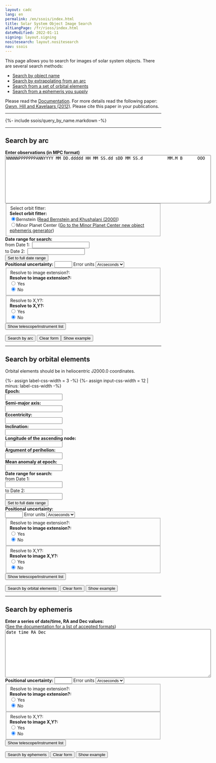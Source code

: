 ```yaml
---
layout: cadc
lang: en
permalink: /en/ssois/index.html
title: Solar System Object Image Search
altLangPage: /fr/rioss/index.html
dateModified: 2022-01-11
signing: layout.signing
nositesearch: layout.nositesearch
nav: ssois
---
```


<p>
This page allows you to search for images of
solar system objects. There are several search methods:
</p>
<ul>
	<li><a href="#name">Search by object name</a></li>
	<li><a href="#arc">Search by extrapolating from an arc</a></li>
	<li><a href="#oe">Search from a set of orbital elements</a></li>
	<li><a href="#ephem">Search from a ephemeris you supply</a></li>
</ul>
<p>
Please read the <a href="/en/ssois/documentation.html">Documentation</a>. 
For more details read the following paper: <a rel="external" href="https://adsabs.harvard.edu/abs/2012PASP..124..579G">Gwyn, Hill and Kavelaars (2012)</a>.
Please cite this paper in your publications.
</p>
<hr/>
{%- include ssois/query_by_name.markdown -%}
<hr/>
<h2 id="arc">Search by arc</h2>
<form name="arcform" action="/cadcbin/ssos/ssosclf.pl" method="get" id="arcform">
	<input type="hidden" name="lang" value="en"/>
	<div class="form-group">
  		<label class="control-label" for="arcobs"><strong>Enter observations (in MPC format)</strong></label>
    	<textarea class="form-control" id="arcobs" name="obs" cols="80" rows="10" style="font-family: monospace">NNNNNPPPPPPPANNYYYY MM DD.ddddd HH MM SS.dd sDD MM SS.d          MM.M B      OOO</textarea>
	</div>
    <fieldset class="mrgn-bttm-md">
		<div class="form-group">
			<legend class="hidden">Select orbit fitter:</legend>
			<strong>Select orbit fitter:</strong>
			<div class="radio">
				<label class="control-label" for="arcbern">
					<input class="form-control" id="arcbern" type="radio" name="search" value="bern" checked="checked" onclick="errorlogic('bern')" />Bernstein (<a rel="external" href="http://www.iop.org/EJ/article/1538-3881/120/6/3323/200298.text.html">Read Bernstein and Khushalani (2000)</a>)</label>
			</div>
			<div class="radio">
				<label class="control-label" for="arcmpc">
					<input class="form-control" id="arcmpc" type="radio" name="search" value="mpc" onclick="errorlogic('mpc')" />Minor Planet Center (<a rel="external" href="https://minorplanetcenter.net/iau/MPEph/NewObjEphems.html">Go to the Minor Planet Center new object ephemeris generator</a>)</label>
			</div>
		</div>
    </fieldset>
	<strong>Date range for search:</strong>
	<div class="form-group">
		<div class="form-inline mrgn-bttm-sm">
			<label class="control-label" for="arcepoch1">from Date 1:&nbsp;</label>
			<input type="text" class="form-control" id="arcepoch1" name="epoch1" value=""/>
		</div>
		<div class="form-inline mrgn-bttm-sm">
			<label class="control-label" for="arcepoch2">to Date 2:&nbsp;</label>
			<input type="text" class="form-control" id="arcepoch2" name="epoch2" value=""/>
		</div>
		<input type="button" class="btn btn-default" value="Set to full date range" onclick="nameform.epoch1.value='1990 01 01';  nameform.epoch2.value=today"/>
	</div>
	<div class="form-group form-inline">
    	<label class="control-label" for="arceellipse">
			<strong>Positional uncertainty:</strong>
		</label>
    	<input type="text" class="form-control" id="arceellipse" name="eellipse" value="" size="4" />
    	<label class="control-label" for="arceunits" class="hidden">Error units</label>
		<select id="arceunits" name="eunits" class="form-control">
			<option value="arcseconds">Arcseconds</option>
			<option value="arcminutes">Arcminutes</option>
		</select>
	</div>
    <fieldset>
		<div class="form-group form-inline">
      		<legend class="hidden">Resolve to image extension?:</legend>
      		<strong>Resolve to image extension?:</strong>
			<div class="radio-inline">
      			<input type="radio" class="form-control" id="arcextresyes" name="extres" value="yes"/>
      			<label class="control-label" for="arcextresyes">Yes</label>
			</div>
			<div class="radio-inline">
      			<input type="radio" class="form-control"  id="arcextresno" name="extres" value="no" checked="checked" onclick="arcform.xyres[1].checked=true" />
      			<label class="control-label" for="arcextresno">No</label>
			</div>
		</div>
    </fieldset>
    <fieldset>
		<div class="form-group form-inline">
			<legend class="hidden">Resolve to X,Y?:</legend>
      		<strong>Resolve to X,Y?:</strong>
			<div class="radio-inline">
				<input type="radio" class="form-control" id="arcxyresyes" name="xyres" value="yes" onclick="arcform.extres[0].checked=true" />
				<label class="control-label" for="arcxyresyes">Yes</label>
			</div>
			<div class="radio-inline">
				<input type="radio" class="form-control"  id="arcxyresno" name="xyres" value="no" checked="checked" />
				<label class="control-label" for="arcxyresno">No</label>
			</div>
		</div>
    </fieldset>
    <input type="button" 
	     id="arctelinstsel:show" 
	     name="showhide"
	     value="Show telescope/instrument list" 
		 class="btn btn-default mrgn-bttm-sm"
	     onclick="togglehide(arcform)" 
	     />  
    <div id="telinst_arcform" class="hidden"></div>
    <br/>
	<input type="submit" class="btn btn-danger" value="Search by arc"/>
	<input type="button" class="btn btn-default" value="Clear form"
	onclick="
	arcform.obs.value='';
	arcform.epoch1.value='';
	arcform.epoch2.value='';
	arcform.eellipse.value='';
	arcform.search[0].checked=true;
	arcform.extres[1].checked=true;
	arcform.xyres[1].checked=true;
	"/><input type="button" class="btn btn-default" value="Show example"
	onclick="
	arcform.obs.value='NNNNNPPPPPPPANNYYYY MM DD.ddddd HH MM SS.dd sDD MM SS.d          MM.M B      OOO\n     C000010  C2007 10 09.55962 04 55 18.95 +03 28 13.4          21.6 r      568\n     C000010  C2007 10 09.56087 04 55 18.96 +03 28 12.9          21.4 r      568\n     C000010  C2007 10 09.56214 04 55 18.95 +03 28 12.5          21.5 r      568\n     C000010  C2007 10 09.56340 04 55 18.95 +03 28 11.9          21.5 r      568\n     C000010  C2007 10 09.56465 04 55 18.95 +03 28 11.5          21.6 r      568\n     C000010  C2007 10 09.56590 04 55 18.95 +03 28 11.0          21.6 r      568\n     C000010  C2007 10 09.56716 04 55 18.95 +03 28 10.5          21.6 r      568\n     C000010  C2007 10 09.56844 04 55 18.95 +03 28 09.8          21.6 r      568\n     C000010  C2007 10 09.56970 04 55 18.95 +03 28 09.6          23.3 r      568\n     C000010  C2007 10 09.57095 04 55 18.95 +03 28 08.9          21.5 r      568\n     C000010  C2007 10 09.57220 04 55 18.95 +03 28 08.4          21.5 r      568\n     C000010  C2007 10 09.57349 04 55 18.95 +03 28 08.0          21.6 r      568\n     C000010  C2007 10 09.57474 04 55 18.95 +03 28 07.5          21.6 r      568\n     C000010  C2007 10 09.57600 04 55 18.95 +03 28 07.0          21.6 r      568\n     C000010  C2007 10 09.57725 04 55 18.95 +03 28 06.4          21.5 r      568\n     C000010  C2007 10 09.57850 04 55 18.95 +03 28 05.9          21.6 r      568\n     C000010  C2007 10 09.57975 04 55 18.95 +03 28 05.4          21.7 r      568\n     C000010  C2007 10 09.58101 04 55 18.95 +03 28 05.0          21.7 r      568\n     C000010  C2007 10 09.58227 04 55 18.95 +03 28 04.4          21.5 r      568\n     C000010  C2007 10 09.58352 04 55 18.95 +03 28 03.9          21.4 r      568\n     C000010  C2007 10 10.59292 04 55 19.42 +03 21 22.6          20.6 r      568\n     C000010  C2007 10 10.59417 04 55 19.41 +03 21 22.1          20.8 r      568\n     C000010  C2007 10 10.59542 04 55 19.41 +03 21 21.6          21.1 r      568\n     C000010  C2007 10 10.59667 04 55 19.41 +03 21 21.2          21.2 r      568\n     C000010  C2007 10 10.59793 04 55 19.40 +03 21 20.7          21.5 r      568\n     C000010  C2007 10 10.59918 04 55 19.40 +03 21 20.1          21.5 r      568\n     C000010  C2007 10 10.60043 04 55 19.41 +03 21 19.6          21.5 r      568\n     C000010  C2007 10 10.60169 04 55 19.40 +03 21 19.2          21.6 r      568\n     C000010  C2007 10 10.60297 04 55 19.40 +03 21 18.5          21.7 r      568\n     C000010  C2007 10 10.60422 04 55 19.40 +03 21 18.1          21.7 r      568\n     C000010  C2007 10 11.63344 04 55 18.45 +03 14 27.3          21.9 g      568\n     C000010  C2007 10 11.63470 04 55 18.44 +03 14 26.8          21.9 g      568\n     C000010  C2007 10 11.63597 04 55 18.43 +03 14 26.2          22.1 g      568\n     C000010  C2007 10 11.63722 04 55 18.43 +03 14 25.6          22.2 g      568\n     C000010  C2007 10 11.63848 04 55 18.42 +03 14 25.2          22.1 g      568\n     C000010  C2007 10 11.63973 04 55 18.42 +03 14 24.7          22.1 g      568\n     C000010  C2007 10 12.62684 04 55 16.24 +03 07 49.5          22.0 g      568\n     C000010  C2007 10 12.62810 04 55 16.23 +03 07 49.0          22.0 g      568\n     C000010  C2007 10 12.62935 04 55 16.23 +03 07 48.5          22.0 g      568\n     C000010  C2007 10 12.63060 04 55 16.22 +03 07 48.0          22.1 g      568\n     C000010  C2007 10 12.63185 04 55 16.22 +03 07 47.5          22.1 g      568\n     C000010  C2007 10 12.63311 04 55 16.21 +03 07 47.0          21.9 g      568\n     C000010  C2007 10 12.63437 04 55 16.21 +03 07 46.4          22.1 g      568\n     C000010  C2007 10 12.63562 04 55 16.20 +03 07 46.0          21.9 g      568\n     C000010  C2007 10 12.63687 04 55 16.20 +03 07 45.5          22.0 g      568\n     C000010  C2007 10 12.63813 04 55 16.19 +03 07 45.0          21.9 g      568\n     C000010  C2007 10 14.54423 04 55 08.38 +02 54 58.7          22.2 g      568\n     C000010  C2007 10 14.54548 04 55 08.37 +02 54 58.4          22.0 g      568\n     C000010  C2007 10 14.54674 04 55 08.36 +02 54 57.7          22.1 g      568\n     C000010  C2007 10 14.54799 04 55 08.36 +02 54 57.2          22.1 g      568\n     C000010  C2007 10 14.54925 04 55 08.35 +02 54 56.6          22.1 g      568\n     C000010  C2007 10 14.55061 04 55 08.34 +02 54 56.3          22.0 g      568\n     C000010  C2007 10 14.55186 04 55 08.33 +02 54 55.7          22.0 g      568\n     C000010  C2007 10 14.55311 04 55 08.32 +02 54 55.2          22.0 g      568\n     C000010  C2007 10 14.55436 04 55 08.31 +02 54 54.7          22.0 g      568\n     C000010  C2007 10 14.55562 04 55 08.30 +02 54 54.2          22.1 g      568\n     C000010  C2007 10 14.55687 04 55 08.29 +02 54 53.7          22.1 g      568\n     C000010  C2007 10 14.55812 04 55 08.28 +02 54 53.2          22.1 g      568\n     C000010  C2007 10 14.55937 04 55 08.27 +02 54 52.7          22.0 g      568\n     C000010  C2007 10 14.56062 04 55 08.28 +02 54 52.1          22.0 g      568\n     C000010  C2007 10 14.56187 04 55 08.26 +02 54 51.7          21.9 g      568\n     C000010  C2007 10 14.58888 04 55 08.08 +02 54 40.8          21.5 r      568\n     C000010  C2007 10 14.59013 04 55 08.07 +02 54 40.4          21.4 r      568\n     C000010  C2007 10 14.59138 04 55 08.06 +02 54 39.8          21.4 r      568\n     C000010  C2007 10 14.59263 04 55 08.05 +02 54 39.3          21.5 r      568\n     C000010  C2007 10 14.59388 04 55 08.04 +02 54 38.8          21.4 r      568\n     C000010  C2007 10 14.59515 04 55 08.03 +02 54 38.1          21.4 r      568\n     C000010  C2007 10 14.60571 04 55 07.96 +02 54 34.0          21.4 r      568\n     C000010  C2007 10 14.60704 04 55 07.95 +02 54 33.4          21.6 r      568\n     C000010  C2007 10 14.60830 04 55 07.94 +02 54 33.0          21.3 r      568\n     C000010  C2007 10 14.60955 04 55 07.93 +02 54 32.6          21.5 r      568\n     C000010  C2007 10 14.61080 04 55 07.92 +02 54 31.9          21.3 r      568\n     C000010  C2007 10 14.61205 04 55 07.91 +02 54 31.4          21.5 r      568\n     C000010  C2007 10 14.61330 04 55 07.91 +02 54 31.0          21.5 r      568\n     C000010  C2007 10 14.61455 04 55 07.89 +02 54 30.5          21.3 r      568\n     C000010  C2007 10 14.61581 04 55 07.89 +02 54 30.0          21.5 r      568\n     C000010  C2007 10 14.61706 04 55 07.88 +02 54 29.4          21.5 r      568\n     C000010  C2007 10 14.61833 04 55 07.88 +02 54 29.0          21.4 r      568\n     C000010  C2007 10 14.61958 04 55 07.86 +02 54 28.3          21.4 r      568\n     C000010  C2007 10 14.62083 04 55 07.85 +02 54 27.9          21.4 r      568\n     C000010  C2007 10 14.62208 04 55 07.84 +02 54 27.4          21.4 r      568\n';
	arcform.epoch1.value='2007 10 01';
	arcform.epoch2.value='2007 10 30';
	arcform.eellipse.value='';
	arcform.search[0].checked=true;
	arcform.extres[1].checked=true;
	arcform.xyres[1].checked=true;
	"/>
</form>
<hr/>
<h2 id="oe">Search by orbital elements</h2>
<p>
  Orbital elements should be in heliocentric J2000.0 coordinates.
</p>
{%- assign label-css-width = 3 -%}
{%- assign input-css-width = 12 | minus: label-css-width -%}
<form name="oeform" action="/cadcbin/ssos/ssosclf.pl" method="get" id="oeform">
	<input type="hidden" name="lang" value="en"/>
	<input type="hidden" name="search" value="orbel"/>
	<div class="form-horizontal">
		<div class="form-group">
			<label class="control-label col-sm-{{ label-css-width }}" for="oeepoch"><strong>Epoch:</strong></label>
			<div class="col-sm-{{ input-css-width }}">
				<input id="oeepoch" class="form-control" type="text" name="epoch" value=""/>
			</div>
		</div>
		<div class="form-group">
			<label class="control-label col-sm-{{ label-css-width }}" for="oea"><strong>Semi-major axis:</strong></label>
			<div class="col-sm-{{ input-css-width }}">
				<input id="oea" class="form-control" type="text" name="a" value=""/>
			</div>
		</div>
		<div class="form-group">
			<label class="control-label col-sm-{{ label-css-width }}" for="oee"><strong>Eccentricity:</strong></label>
			<div class="col-sm-{{ input-css-width }}">
				<input id="oee" class="form-control col-sm-9" type="text" name="e" value=""/>
			</div>
		</div>
		<div class="form-group">
			<label class="control-label col-sm-{{ label-css-width }}" for="oei"><strong>Inclination:</strong></label>
			<div class="col-sm-{{ input-css-width }}">
				<input id="oei" class="form-control col-sm-9" type="text" name="i" value=""/>
			</div>
		</div>
		<div class="form-group">
			<label class="control-label col-sm-{{ label-css-width }}" for="oelongi"><strong>Longitude of the ascending node:</strong></label>
			<div class="col-sm-{{ input-css-width }}">
				<input id="oelongi" class="form-control" type="text" name="longi" value=""/> <br/>
			</div>
		</div>
		<div class="form-group">
			<label class="control-label col-sm-{{ label-css-width }}" for="oeperi"><strong>Argument of perihelion:</strong></label>
			<div class="col-sm-{{ input-css-width }}">
				<input id="oeperi" class="form-control" type="text" name="peri" value=""/> <br/>
			</div>
		</div>
		<div class="form-group">		
			<label class="control-label col-sm-{{ label-css-width }}" for="oeanom"><strong>Mean anomaly at epoch:</strong></label>
			<div class="col-sm-{{ input-css-width }}">
				<input id="oeanom" class="form-control" type="text" name="anom" value=""/> <br/>
			</div>
		</div>
		<strong>Date range for search:</strong>
		<div class="form-group">
			<label class="control-label col-sm-{{ label-css-width }}" for="oeepoch1">from Date 1: </label>
			<div class="col-sm-{{ input-css-width }}">
				<input type="text" class="form-control" id="oeepoch1" name="epoch1" value=""/><br/>
			</div>
			<label class="control-label col-sm-{{ label-css-width }}" for="oeepoch2">to Date 2: </label>
			<div class="col-sm-{{ input-css-width }}">
				<input type="text" class="form-control" id="oeepoch2" name="epoch2" value=""/><br/>
			</div>
			<input type="button" class="btn btn-default" value="Set to full date range" onclick="oeform.epoch1.value='1990 01 01';  oeform.epoch2.value=today"/><br/>
		</div>
		<div class="form-group form-inline">
			<label class="control-label col-sm-{{ label-css-width }}" for="oeeellipse"><strong>Positional uncertainty:</strong></label>
			<div class="col-sm-{{ input-css-width }}">
				<input type="text" class="form-control" id="oeeellipse" name="eellipse" value="" size="4" />
				<label class="control-label" for="oeeunits" class="hidden">Error units</label>
				<select id="oeeunits" name="eunits" class="form-control">
					<option value="arcseconds">Arcseconds</option>
					<option value="arcminutes">Arcminutes</option>
				</select>
			</div>
		</div>
	</div>
    <fieldset>
		<div class="form-group form-inline">
			<legend class="hidden">Resolve to image extension?:</legend>
			<strong>Resolve to image extension?:</strong>
			<div class="radio-inline">
				<input type="radio" class="form-control" id="oeextresyes" name="extres" value="yes"/>
				<label class="control-label" for="oeextresyes">Yes</label>
			</div>
			<div class="radio-inline">
				<input type="radio" class="form-control" id="oeextresno" name="extres" value="no" checked="checked" onclick="oeform.xyres[1].checked=true" />
				<label class="control-label" for="oeextresno">No</label>
			</div>
		</div>
    </fieldset>
    <fieldset>
		<div class="form-group form-inline">
			<legend class="hidden">Resolve to X,Y?:</legend>
			<strong>Resolve to image X,Y?:</strong>
			<div class="radio-inline">
				<input type="radio" class="form-control" id="oexyresyes" name="xyres" value="yes" onclick="oeform.extres[0].checked=true" />
				<label class="control-label" for="oexyresyes">Yes</label>
			</div>
			<div class="radio-inline">	
				<input type="radio" class="form-control" id="oexyresno" name="xyres" value="no" checked="checked" />
				<label class="control-label" for="oexyresno">No</label>
			</div>
		</div>
    </fieldset>
    <input type="button"
	     id="oetelinstsel:show"
	     name="showhide"
		 class="btn btn-default mrgn-bttm-sm"
	     value="Show telescope/instrument list"
	     onclick="togglehide(oeform)"
	     />
    <div id="telinst_oeform" class="hidden"></div>
    <br/>
    <input type="submit" value="Search by orbital elements" class="btn btn-danger"/>
    <input type="button" value="Clear form" class="btn btn-default"
	   		onclick="
		    oeform.longi.value='';
		    oeform.epoch.value='';
		    oeform.a.value='';
		    oeform.e.value='';
		    oeform.i.value='';
		    oeform.peri.value='';
		    oeform.anom.value='';
		    oeform.epoch1.value='';
		    oeform.epoch2.value='';
		    oeform.eellipse.value='';
		    oeform.extres[1].checked=true;
		    oeform.xyres[1].checked=true;
		    "/>
    <input type="button" value="Show example" class="btn btn-default"
	   		onclick="
		    oeform.longi.value='43.05408';
		    oeform.epoch.value='2010-01-04';
		    oeform.a.value='2.7413806';
		    oeform.e.value='0.0855139';
		    oeform.i.value='6.98707';
		    oeform.peri.value='120.67443';
		    oeform.anom.value='206.88213';
		    oeform.epoch1.value='2003 01 01';
		    oeform.epoch2.value='2004 01 30';
		    oeform.eellipse.value='';
		    oeform.extres[1].checked=true;
		    oeform.xyres[1].checked=true;
		    "/>
  </form>
<hr/>
<h2 id="ephem">Search by ephemeris</h2>
  <form name="ephemform" action="/cadcbin/ssos/ssosclf.pl" method="post" id="ephemform">
	<input type="hidden" name="lang" value="en"/>
    <input type="hidden" name="search" value="userephem"/>
	<div class="form-group form-inline">
    	<label class="control-label" for="ephemtext"><strong>Enter a series of date/time, RA and Dec values:</strong></label> 
    	<br/>
    	(<a href="/en/ssois/documentation.html#ephem">See the documentation for a list of accepted formats</a>)
    	<br/>
    	<textarea class="form-control" id="ephemtext" name="ephem" cols="80" rows="10" style="font-family: monospace">date time RA Dec</textarea>
		<br />
    	<label class="control-label" for="ephemeellipse"><strong>Positional uncertainty:</strong></label>
    	<input type="text" class="form-control" id="ephemeellipse" name="eellipse" value="" size="4" />
		<label class="control-label" for="ephemeunits" class="hidden">Error units</label>
		<select id="ephemeunits" name="eunits" class="form-control">
			<option value="arcseconds">Arcseconds</option>
			<option value="arcminutes">Arcminutes</option>
		</select>		
	</div>
    <fieldset>
		<div class="form-group form-inline">
      		<legend class="hidden">Resolve to image extension?:</legend>
      		<strong>Resolve to image extension?:</strong>
			<div class="radio-inline">
      			<input type="radio" class="form-control" id="ephemextresyes" name="extres" value="yes"/>
      			<label class="control-label" for="ephemextresyes">Yes</label>
			</div>
			<div class="radio-inline">
      			<input type="radio" class="form-control"  id="ephemextresno" name="extres" value="no" checked="checked" onclick="ephemform.xyres[1].checked=true" />
      			<label class="control-label" for="ephemextresno">No</label>
			</div>
		</div>
    </fieldset>
    <fieldset class="mrgn-bttm-sm">
		<div class="form-group form-inline">
      		<legend class="hidden">Resolve to X,Y?:</legend>
      		<strong>Resolve to image X,Y?:</strong>
			<div class="radio-inline">
				<input type="radio" class="form-control" id="ephemxyresyes" name="xyres" value="yes" onclick="ephemform.extres[0].checked=true" />
				<label class="control-label" for="ephemxyresyes">Yes</label>
			</div>
			<div class="radio-inline">
				<input type="radio" class="form-control"  id="ephemxyresno" name="xyres" value="no" checked="checked" />
				<label class="control-label" for="ephemxyresno">No</label>
			</div>
		</div>
    </fieldset>
    <input type="button" 
	     id="ephemtelinstsel:show" 
	     name="showhide"
	     value="Show telescope/instrument list"
		 class="btn btn-default mrgn-bttm-sm"
	     onclick="togglehide(ephemform)" 
	     />  
    <div id="telinst_ephemform" class="hidden"></div>
    <br/>
      <input type="submit" value="Search by ephemeris" class="btn btn-danger" />      
      <input type="button" value="Clear form" class="btn btn-default"
	     	  onclick="
		      ephemform.ephem.value='';
		      ephemform.eellipse.value='';
		      ephemform.extres[1].checked=true;
		      ephemform.xyres[1].checked=true;
		      "/>
      <input type="button" value="Show example" class="btn btn-default"
	     onclick="ephemform.ephem.value='2003-06-01  00:00:00  22:06:59.7  -17:46:23\n2003-06-02  00:00:00  22:07:38.0  -17:45:29\n2003-06-03  00:00:00  22:08:15.2  -17:44:43\n2003-06-04  00:00:00  22:08:51.1  -17:44:03\n2003-06-05  00:00:00  22:09:25.8  -17:43:32\n2003-06-06  00:00:00  22:09:59.2  -17:43:07\n2003-06-07  00:00:00  22:10:31.4  -17:42:50\n2003-06-08  00:00:00  22:11:02.2  -17:42:41\n2003-06-09  00:00:00  22:11:31.8  -17:42:39\n2003-06-10  00:00:00  22:12:00.1  -17:42:45\n2003-06-11  00:00:00  22:12:27.1  -17:42:58\n2003-06-12  00:00:00  22:12:52.7  -17:43:20\n2003-06-13  00:00:00  22:13:17.0  -17:43:49\n2003-06-14  00:00:00  22:13:39.9  -17:44:26\n2003-06-15  00:00:00  22:14:01.5  -17:45:11\n2003-06-16  00:00:00  22:14:21.6  -17:46:05\n2003-06-17  00:00:00  22:14:40.4  -17:47:06\n2003-06-18  00:00:00  22:14:57.7  -17:48:16\n2003-06-19  00:00:00  22:15:13.5  -17:49:33\n2003-06-20  00:00:00  22:15:27.9  -17:51:00\n2003-06-21  00:00:00  22:15:40.9  -17:52:34\n2003-06-22  00:00:00  22:15:52.3  -17:54:17\n2003-06-23  00:00:00  22:16:02.2  -17:56:08\n2003-06-24  00:00:00  22:16:10.6  -17:58:07\n2003-06-25  00:00:00  22:16:17.5  -18:00:15\n2003-06-26  00:00:00  22:16:22.8  -18:02:32\n2003-06-27  00:00:00  22:16:26.6  -18:04:56\n2003-06-28  00:00:00  22:16:28.7  -18:07:29\n2003-06-29  00:00:00  22:16:29.3  -18:10:10\n2003-06-30  00:00:00  22:16:28.3  -18:13:00\n2003-07-01  00:00:00  22:16:25.8  -18:15:57\n2003-07-02  00:00:00  22:16:21.6  -18:19:03\n2003-07-03  00:00:00  22:16:15.8  -18:22:16\n2003-07-04  00:00:00  22:16:08.4  -18:25:38\n2003-07-05  00:00:00  22:15:59.4  -18:29:07\n2003-07-06  00:00:00  22:15:48.7  -18:32:44\n2003-07-07  00:00:00  22:15:36.5  -18:36:28\n2003-07-08  00:00:00  22:15:22.6  -18:40:20\n2003-07-09  00:00:00  22:15:07.2  -18:44:19\n2003-07-10  00:00:00  22:14:50.1  -18:48:24\n2003-07-11  00:00:00  22:14:31.5  -18:52:37\n2003-07-12  00:00:00  22:14:11.2  -18:56:56\n2003-07-13  00:00:00  22:13:49.4  -19:01:21\n2003-07-14  00:00:00  22:13:26.0  -19:05:53\n2003-07-15  00:00:00  22:13:01.0  -19:10:31\n2003-07-16  00:00:00  22:12:34.5  -19:15:14\n2003-07-17  00:00:00  22:12:06.4  -19:20:03\n2003-07-18  00:00:00  22:11:36.8  -19:24:57\n2003-07-19  00:00:00  22:11:05.6  -19:29:56\n2003-07-20  00:00:00  22:10:32.9  -19:35:00\n2003-07-21  00:00:00  22:09:58.7  -19:40:09\n2003-07-22  00:00:00  22:09:23.1  -19:45:21\n2003-07-23  00:00:00  22:08:46.0  -19:50:37\n2003-07-24  00:00:00  22:08:07.5  -19:55:57\n2003-07-25  00:00:00  22:07:27.7  -20:01:19\n2003-07-26  00:00:00  22:06:46.4  -20:06:45\n2003-07-27  00:00:00  22:06:03.9  -20:12:12\n2003-07-28  00:00:00  22:05:20.0  -20:17:42\n2003-07-29  00:00:00  22:04:34.9  -20:23:13\n2003-07-30  00:00:00  22:03:48.7  -20:28:45\n2003-07-31  00:00:00  22:03:01.2  -20:34:18\n2003-08-01  00:00:00  22:02:12.7  -20:39:51\n2003-08-02  00:00:00  22:01:23.1  -20:45:24\n2003-08-03  00:00:00  22:00:32.5  -20:50:57\n2003-08-04  00:00:00  21:59:41.0  -20:56:28\n2003-08-05  00:00:00  21:58:48.6  -21:01:58\n2003-08-06  00:00:00  21:57:55.3  -21:07:26\n2003-08-07  00:00:00  21:57:01.3  -21:12:51\n2003-08-08  00:00:00  21:56:06.6  -21:18:14\n2003-08-09  00:00:00  21:55:11.2  -21:23:34\n2003-08-10  00:00:00  21:54:15.2  -21:28:50\n2003-08-11  00:00:00  21:53:18.7  -21:34:03\n2003-08-12  00:00:00  21:52:21.7  -21:39:11\n2003-08-13  00:00:00  21:51:24.3  -21:44:14\n2003-08-14  00:00:00  21:50:26.5  -21:49:12\n2003-08-15  00:00:00  21:49:28.5  -21:54:05\n2003-08-16  00:00:00  21:48:30.3  -21:58:52\n2003-08-17  00:00:00  21:47:31.9  -22:03:33\n2003-08-18  00:00:00  21:46:33.4  -22:08:08\n2003-08-19  00:00:00  21:45:34.9  -22:12:36\n2003-08-20  00:00:00  21:44:36.5  -22:16:56\n2003-08-21  00:00:00  21:43:38.2  -22:21:10\n2003-08-22  00:00:00  21:42:40.1  -22:25:15\n2003-08-23  00:00:00  21:41:42.3  -22:29:13\n2003-08-24  00:00:00  21:40:44.8  -22:33:03\n2003-08-25  00:00:00  21:39:47.8  -22:36:44\n2003-08-26  00:00:00  21:38:51.2  -22:40:16\n2003-08-27  00:00:00  21:37:55.2  -22:43:40\n2003-08-28  00:00:00  21:36:59.7  -22:46:54\n2003-08-29  00:00:00  21:36:05.0  -22:49:59\n2003-08-30  00:00:00  21:35:11.1  -22:52:55\n2003-08-31  00:00:00  21:34:17.9  -22:55:41\n2003-09-01  00:00:00  21:33:25.6  -22:58:17\n2003-09-02  00:00:00  21:32:34.3  -23:00:44\n2003-09-03  00:00:00  21:31:44.0  -23:03:00\n2003-09-04  00:00:00  21:30:54.7  -23:05:07\n2003-09-05  00:00:00  21:30:06.6  -23:07:03\n2003-09-06  00:00:00  21:29:19.6  -23:08:50\n2003-09-07  00:00:00  21:28:33.8  -23:10:26\n2003-09-08  00:00:00  21:27:49.2  -23:11:52\n';
		      ephemform.eellipse.value='';
		      ephemform.extres[1].checked=true;
		      ephemform.xyres[1].checked=true;
		      "/>
  </form>
<div>
<script type="text/javascript">
  var today;
  function onLoad() {
  	now=new Date();
  	year=now.getYear()+1900;
  	month=now.getMonth()+1;
  	day=now.getDate();
  	today=year + ' ' + month + ' '+day
  	errorlogic('bern')
  	var ttags  
  }
  function telinstreset(aform,amatch) {
    var inputs = aform.getElementsByTagName('input');
    for (i = 0; i < inputs.length; ++i) {
	if (inputs[i].name == 'telinst') {
	    inputs[i].checked=(amatch=="all");
	}
    }
}
function telinstselfunc(aform) {
    var inputs = aform.getElementsByTagName('input');
    for (var i = 0; i < inputs.length; i++) {
	if (inputs[i].name == 'telinst') {
	    // default is off
	    inputs[i].checked=false;
	    // turn it on if one of the wavelength buttons matches
	    if (inputs[i].tt.search(/optical/i)>-1 && aform.optical.checked) { inputs[i].checked=true;}
	    if (inputs[i].tt.search(/ir/i)>-1 && aform.ir.checked)           { inputs[i].checked=true;}
	    if (inputs[i].tt.search(/submm/i)>-1 && aform.submm.checked)     { inputs[i].checked=true;}
	    // turn it off if the big button is checked and it isn't big
	    if (aform.big.checked &&  inputs[i].tt.search(/big/i)<0) { inputs[i].checked=false; }
	}
    }
}
function togglehide(aform) {
    // delete all existing nodes
    var show=aform.showhide.value.match(/Show/);
    var formlist = ["name","arc","oe","ephem"];
    for (var i=0; i<formlist.length; i++) {
	document.getElementById(formlist[i]+'form').showhide='Show telescope/instrument list';
	aform.showhide.value='Show telescope/instrument list';
	var divrel=document.getElementById('telinst_'+formlist[i]+'form');
	while (divrel.hasChildNodes()) {
	    divrel.removeChild(divrel.lastChild);
	}
	divrel.className='hidden';
    }
    // maybe create some new ones
    if (show) {
	var divrel=document.getElementById('telinst_'+aform.name);
	aform.showhide.value='Hide';
	divrel.className='form-horizontal';
	// add the all button
	var all = document.createElement("input");
	all.type = "button";
	all.value = "Check all";
	all.id = "telinstsel:all";
	all.addEventListener("click",function() {telinstreset(divrel,'all')});
	divrel.appendChild(all);
	var text=document.createElement('strong'); text.innerHTML="&nbsp;&nbsp;"; divrel.appendChild(text);
	// add the none button
	var none = document.createElement("input");
	none.type = "button";
	none.value = "Check none";
	none.id = "telinstsel:none";
	none.addEventListener("click",function() {telinstreset(divrel,'none')});
	divrel.appendChild(none);
	divrel.appendChild(document.createElement("br"));
	// add the big checkbox
	var text=document.createElement('strong'); text.innerHTML="Telescope size:  "; divrel.appendChild(text);
	var big = document.createElement("input");
	big.type = "checkbox";
	big.name = "big";
	big.id = "telinstsel:big";
	big.addEventListener("click",function() {telinstselfunc(aform)});
	divrel.appendChild(big);
	var bigl = document.createElement("label");
	bigl.setAttribute("for",big.id);
	bigl.innerHTML="Big aperture only";
	divrel.appendChild(bigl);
	divrel.appendChild(document.createElement("br"));
	// add the wavelengths checkboxes
	var text=document.createElement('strong'); text.innerHTML="Wavelengths:  "; divrel.appendChild(text);
	var optical = document.createElement("input");
	optical.type = "checkbox";
	optical.id = "telinstsel:optical";
	optical.name = "optical";
	optical.addEventListener("click",function() {telinstselfunc(aform)});
	divrel.appendChild(optical);
	optical.setAttribute("checked",true);
	var opticall = document.createElement("label");
	opticall.setAttribute("for",optical.id);
	opticall.innerHTML="Optical&nbsp;&nbsp;&nbsp;";
	divrel.appendChild(opticall);
	var ir = document.createElement("input");
	ir.type = "checkbox";
	ir.id = "telinstsel:ir";
	ir.name = "ir";
	ir.checked=true;
	ir.addEventListener("click",function() {telinstselfunc(aform)});
	divrel.appendChild(ir);
	ir.setAttribute("checked",true);
	var irl = document.createElement("label");
	irl.setAttribute("for",ir.id);
	irl.innerHTML="IR&nbsp;&nbsp;&nbsp;";
	divrel.appendChild(irl);
	var submm = document.createElement("input");
	submm.type = "checkbox";
	submm.id = "telinstsel:submm";
	submm.name = "submm";
	submm.checked=true;
	submm.addEventListener("click",function() {telinstselfunc(aform)});
	divrel.appendChild(submm);
	submm.setAttribute("checked",true);
	var submml = document.createElement("label");
	submml.setAttribute("for",submm.id);
	submml.innerHTML="Sub-mm   ";
	divrel.appendChild(submml);
	divrel.appendChild(document.createElement("br"));
	var text=document.createElement('strong'); text.innerHTML="List of telescopes/instruments:"; divrel.appendChild(text);
	divrel.appendChild(document.createElement("br"));
		var tinput = document.createElement("input");
	tinput.type = "checkbox";
	tinput.name = "telinst";
	tinput.id = "telinst:CFHT/MegaCam";
	tinput.checked=true;
        tinput.value="CFHT/MegaCam";
	divrel.appendChild(tinput);
	tinput.setAttribute("checked",true);
        document.getElementById("telinst:CFHT/MegaCam").tt="big optical";
	var tinputl = document.createElement("label");
	tinputl.setAttribute("for",document.getElementById("telinst:CFHT/MegaCam"));
	tinputl.innerHTML="CFHT/MegaCam&nbsp;&nbsp;&nbsp;";
	divrel.appendChild(tinputl);
	var tinput = document.createElement("input");
	tinput.type = "checkbox";
	tinput.name = "telinst";
	tinput.id = "telinst:CFHT/CFH12K";
	tinput.checked=true;
        tinput.value="CFHT/CFH12K";
	divrel.appendChild(tinput);
	tinput.setAttribute("checked",true);
        document.getElementById("telinst:CFHT/CFH12K").tt="big optical";
	var tinputl = document.createElement("label");
	tinputl.setAttribute("for",document.getElementById("telinst:CFHT/CFH12K"));
	tinputl.innerHTML="CFHT/CFH12K&nbsp;&nbsp;&nbsp;";
	divrel.appendChild(tinputl);
	var tinput = document.createElement("input");
	tinput.type = "checkbox";
	tinput.name = "telinst";
	tinput.id = "telinst:CFHT/WIRCam";
	tinput.checked=true;
        tinput.value="CFHT/WIRCam";
	divrel.appendChild(tinput);
	tinput.setAttribute("checked",true);
        document.getElementById("telinst:CFHT/WIRCam").tt="big IR";
	var tinputl = document.createElement("label");
	tinputl.setAttribute("for",document.getElementById("telinst:CFHT/WIRCam"));
	tinputl.innerHTML="CFHT/WIRCam&nbsp;&nbsp;&nbsp;";
	divrel.appendChild(tinputl);
divrel.appendChild(document.createElement("br"));
	var tinput = document.createElement("input");
	tinput.type = "checkbox";
	tinput.name = "telinst";
	tinput.id = "telinst:Pan-STARRS1";
	tinput.checked=true;
        tinput.value="Pan-STARRS1";
	divrel.appendChild(tinput);
	tinput.setAttribute("checked",true);
        document.getElementById("telinst:Pan-STARRS1").tt="optical";
	var tinputl = document.createElement("label");
	tinputl.setAttribute("for",document.getElementById("telinst:Pan-STARRS1"));
	tinputl.innerHTML="Pan-STARRS1&nbsp;&nbsp;&nbsp;";
	divrel.appendChild(tinputl);
divrel.appendChild(document.createElement("br"));
	var tinput = document.createElement("input");
	tinput.type = "checkbox";
	tinput.name = "telinst";
	tinput.id = "telinst:NEOSSat";
	tinput.checked=true;
        tinput.value="NEOSSat";
	divrel.appendChild(tinput);
	tinput.setAttribute("checked",true);
        document.getElementById("telinst:NEOSSat").tt="optical";
	var tinputl = document.createElement("label");
	tinputl.setAttribute("for",document.getElementById("telinst:NEOSSat"));
	tinputl.innerHTML="NEOSSat&nbsp;&nbsp;&nbsp;";
	divrel.appendChild(tinputl);
divrel.appendChild(document.createElement("br"));
	var tinput = document.createElement("input");
	tinput.type = "checkbox";
	tinput.name = "telinst";
	tinput.id = "telinst:HST/ACS";
	tinput.checked=true;
        tinput.value="HST/ACS";
	divrel.appendChild(tinput);
	tinput.setAttribute("checked",true);
        document.getElementById("telinst:HST/ACS").tt="big optical";
	var tinputl = document.createElement("label");
	tinputl.setAttribute("for",document.getElementById("telinst:HST/ACS"));
	tinputl.innerHTML="HST/ACS&nbsp;&nbsp;&nbsp;";
	divrel.appendChild(tinputl);
	var tinput = document.createElement("input");
	tinput.type = "checkbox";
	tinput.name = "telinst";
	tinput.id = "telinst:HST/WFC3";
	tinput.checked=true;
        tinput.value="HST/WFC3";
	divrel.appendChild(tinput);
	tinput.setAttribute("checked",true);
        document.getElementById("telinst:HST/WFC3").tt="big optical";
	var tinputl = document.createElement("label");
	tinputl.setAttribute("for",document.getElementById("telinst:HST/WFC3"));
	tinputl.innerHTML="HST/WFC3&nbsp;&nbsp;&nbsp;";
	divrel.appendChild(tinputl);
	var tinput = document.createElement("input");
	tinput.type = "checkbox";
	tinput.name = "telinst";
	tinput.id = "telinst:HST/WFPC2";
	tinput.checked=true;
        tinput.value="HST/WFPC2";
	divrel.appendChild(tinput);
	tinput.setAttribute("checked",true);
        document.getElementById("telinst:HST/WFPC2").tt="big optical";
	var tinputl = document.createElement("label");
	tinputl.setAttribute("for",document.getElementById("telinst:HST/WFPC2"));
	tinputl.innerHTML="HST/WFPC2&nbsp;&nbsp;&nbsp;";
	divrel.appendChild(tinputl);
	var tinput = document.createElement("input");
	tinput.type = "checkbox";
	tinput.name = "telinst";
	tinput.id = "telinst:HST/WFPC";
	tinput.checked=true;
        tinput.value="HST/WFPC";
	divrel.appendChild(tinput);
	tinput.setAttribute("checked",true);
        document.getElementById("telinst:HST/WFPC").tt="big optical";
	var tinputl = document.createElement("label");
	tinputl.setAttribute("for",document.getElementById("telinst:HST/WFPC"));
	tinputl.innerHTML="HST/WFPC&nbsp;&nbsp;&nbsp;";
	divrel.appendChild(tinputl);
	var tinput = document.createElement("input");
	tinput.type = "checkbox";
	tinput.name = "telinst";
	tinput.id = "telinst:HST/STIS";
	tinput.checked=true;
        tinput.value="HST/STIS";
	divrel.appendChild(tinput);
	tinput.setAttribute("checked",true);
        document.getElementById("telinst:HST/STIS").tt="big optical";
	var tinputl = document.createElement("label");
	tinputl.setAttribute("for",document.getElementById("telinst:HST/STIS"));
	tinputl.innerHTML="HST/STIS&nbsp;&nbsp;&nbsp;";
	divrel.appendChild(tinputl);
	var tinput = document.createElement("input");
	tinput.type = "checkbox";
	tinput.name = "telinst";
	tinput.id = "telinst:HST/NICMOS";
	tinput.checked=true;
        tinput.value="HST/NICMOS";
	divrel.appendChild(tinput);
	tinput.setAttribute("checked",true);
        document.getElementById("telinst:HST/NICMOS").tt="big IR";
	var tinputl = document.createElement("label");
	tinputl.setAttribute("for",document.getElementById("telinst:HST/NICMOS"));
	tinputl.innerHTML="HST/NICMOS&nbsp;&nbsp;&nbsp;";
	divrel.appendChild(tinputl);
divrel.appendChild(document.createElement("br"));
	var tinput = document.createElement("input");
	tinput.type = "checkbox";
	tinput.name = "telinst";
	tinput.id = "telinst:Subaru/SuprimeCam";
	tinput.checked=true;
        tinput.value="Subaru/SuprimeCam";
	divrel.appendChild(tinput);
	tinput.setAttribute("checked",true);
        document.getElementById("telinst:Subaru/SuprimeCam").tt="big optical";
	var tinputl = document.createElement("label");
	tinputl.setAttribute("for",document.getElementById("telinst:Subaru/SuprimeCam"));
	tinputl.innerHTML="Subaru/SuprimeCam&nbsp;&nbsp;&nbsp;";
	divrel.appendChild(tinputl);
	var tinput = document.createElement("input");
	tinput.type = "checkbox";
	tinput.name = "telinst";
	tinput.id = "telinst:Subaru/HSC";
	tinput.checked=true;
        tinput.value="Subaru/HSC";
	divrel.appendChild(tinput);
	tinput.setAttribute("checked",true);
        document.getElementById("telinst:Subaru/HSC").tt="big optical";
	var tinputl = document.createElement("label");
	tinputl.setAttribute("for",document.getElementById("telinst:Subaru/HSC"));
	tinputl.innerHTML="Subaru/HSC&nbsp;&nbsp;&nbsp;";
	divrel.appendChild(tinputl);
divrel.appendChild(document.createElement("br"));
	var tinput = document.createElement("input");
	tinput.type = "checkbox";
	tinput.name = "telinst";
	tinput.id = "telinst:ESO-LaSilla_2.2m/WFI";
	tinput.checked=true;
        tinput.value="ESO-LaSilla_2.2m/WFI";
	divrel.appendChild(tinput);
	tinput.setAttribute("checked",true);
        document.getElementById("telinst:ESO-LaSilla_2.2m/WFI").tt="optical";
	var tinputl = document.createElement("label");
	tinputl.setAttribute("for",document.getElementById("telinst:ESO-LaSilla_2.2m/WFI"));
	tinputl.innerHTML="ESO-LaSilla_2.2m/WFI&nbsp;&nbsp;&nbsp;";
	divrel.appendChild(tinputl);
	var tinput = document.createElement("input");
	tinput.type = "checkbox";
	tinput.name = "telinst";
	tinput.id = "telinst:ESO-LaSilla_2.2m/GRO";
	tinput.checked=true;
        tinput.value="ESO-LaSilla_2.2m/GRO";
	divrel.appendChild(tinput);
	tinput.setAttribute("checked",true);
        document.getElementById("telinst:ESO-LaSilla_2.2m/GRO").tt="optical";
	var tinputl = document.createElement("label");
	tinputl.setAttribute("for",document.getElementById("telinst:ESO-LaSilla_2.2m/GRO"));
	tinputl.innerHTML="ESO-LaSilla_2.2m/GRO&nbsp;&nbsp;&nbsp;";
	divrel.appendChild(tinputl);
	var tinput = document.createElement("input");
	tinput.type = "checkbox";
	tinput.name = "telinst";
	tinput.id = "telinst:ESO-NTT/EFOSC";
	tinput.checked=true;
        tinput.value="ESO-NTT/EFOSC";
	divrel.appendChild(tinput);
	tinput.setAttribute("checked",true);
        document.getElementById("telinst:ESO-NTT/EFOSC").tt="optical";
	var tinputl = document.createElement("label");
	tinputl.setAttribute("for",document.getElementById("telinst:ESO-NTT/EFOSC"));
	tinputl.innerHTML="ESO-NTT/EFOSC&nbsp;&nbsp;&nbsp;";
	divrel.appendChild(tinputl);
	var tinput = document.createElement("input");
	tinput.type = "checkbox";
	tinput.name = "telinst";
	tinput.id = "telinst:ESO-NTT/EMMI";
	tinput.checked=true;
        tinput.value="ESO-NTT/EMMI";
	divrel.appendChild(tinput);
	tinput.setAttribute("checked",true);
        document.getElementById("telinst:ESO-NTT/EMMI").tt="optical";
	var tinputl = document.createElement("label");
	tinputl.setAttribute("for",document.getElementById("telinst:ESO-NTT/EMMI"));
	tinputl.innerHTML="ESO-NTT/EMMI&nbsp;&nbsp;&nbsp;";
	divrel.appendChild(tinputl);
	var tinput = document.createElement("input");
	tinput.type = "checkbox";
	tinput.name = "telinst";
	tinput.id = "telinst:ESO-NTT/SOFI";
	tinput.checked=true;
        tinput.value="ESO-NTT/SOFI";
	divrel.appendChild(tinput);
	tinput.setAttribute("checked",true);
        document.getElementById("telinst:ESO-NTT/SOFI").tt="optical";
	var tinputl = document.createElement("label");
	tinputl.setAttribute("for",document.getElementById("telinst:ESO-NTT/SOFI"));
	tinputl.innerHTML="ESO-NTT/SOFI&nbsp;&nbsp;&nbsp;";
	divrel.appendChild(tinputl);
	var tinput = document.createElement("input");
	tinput.type = "checkbox";
	tinput.name = "telinst";
	tinput.id = "telinst:ESO-NTT/SUSI";
	tinput.checked=true;
        tinput.value="ESO-NTT/SUSI";
	divrel.appendChild(tinput);
	tinput.setAttribute("checked",true);
        document.getElementById("telinst:ESO-NTT/SUSI").tt="optical";
	var tinputl = document.createElement("label");
	tinputl.setAttribute("for",document.getElementById("telinst:ESO-NTT/SUSI"));
	tinputl.innerHTML="ESO-NTT/SUSI&nbsp;&nbsp;&nbsp;";
	divrel.appendChild(tinputl);
	var tinput = document.createElement("input");
	tinput.type = "checkbox";
	tinput.name = "telinst";
	tinput.id = "telinst:ESO-NTT/SUSI2";
	tinput.checked=true;
        tinput.value="ESO-NTT/SUSI2";
	divrel.appendChild(tinput);
	tinput.setAttribute("checked",true);
        document.getElementById("telinst:ESO-NTT/SUSI2").tt="optical";
	var tinputl = document.createElement("label");
	tinputl.setAttribute("for",document.getElementById("telinst:ESO-NTT/SUSI2"));
	tinputl.innerHTML="ESO-NTT/SUSI2&nbsp;&nbsp;&nbsp;";
	divrel.appendChild(tinputl);
	var tinput = document.createElement("input");
	tinput.type = "checkbox";
	tinput.name = "telinst";
	tinput.id = "telinst:ESO-VISTA/VIRCAM";
	tinput.checked=true;
        tinput.value="ESO-VISTA/VIRCAM";
	divrel.appendChild(tinput);
	tinput.setAttribute("checked",true);
        document.getElementById("telinst:ESO-VISTA/VIRCAM").tt="big IR";
	var tinputl = document.createElement("label");
	tinputl.setAttribute("for",document.getElementById("telinst:ESO-VISTA/VIRCAM"));
	tinputl.innerHTML="ESO-VISTA/VIRCAM&nbsp;&nbsp;&nbsp;";
	divrel.appendChild(tinputl);
divrel.appendChild(document.createElement("br"));
	var tinput = document.createElement("input");
	tinput.type = "checkbox";
	tinput.name = "telinst";
	tinput.id = "telinst:ESO-VLT/FORS1";
	tinput.checked=true;
        tinput.value="ESO-VLT/FORS1";
	divrel.appendChild(tinput);
	tinput.setAttribute("checked",true);
        document.getElementById("telinst:ESO-VLT/FORS1").tt="big optical";
	var tinputl = document.createElement("label");
	tinputl.setAttribute("for",document.getElementById("telinst:ESO-VLT/FORS1"));
	tinputl.innerHTML="ESO-VLT/FORS1&nbsp;&nbsp;&nbsp;";
	divrel.appendChild(tinputl);
	var tinput = document.createElement("input");
	tinput.type = "checkbox";
	tinput.name = "telinst";
	tinput.id = "telinst:ESO-VLT/FORS2";
	tinput.checked=true;
        tinput.value="ESO-VLT/FORS2";
	divrel.appendChild(tinput);
	tinput.setAttribute("checked",true);
        document.getElementById("telinst:ESO-VLT/FORS2").tt="big optical";
	var tinputl = document.createElement("label");
	tinputl.setAttribute("for",document.getElementById("telinst:ESO-VLT/FORS2"));
	tinputl.innerHTML="ESO-VLT/FORS2&nbsp;&nbsp;&nbsp;";
	divrel.appendChild(tinputl);
	var tinput = document.createElement("input");
	tinput.type = "checkbox";
	tinput.name = "telinst";
	tinput.id = "telinst:ESO-VLT/HAWKI";
	tinput.checked=true;
        tinput.value="ESO-VLT/HAWKI";
	divrel.appendChild(tinput);
	tinput.setAttribute("checked",true);
        document.getElementById("telinst:ESO-VLT/HAWKI").tt="big IR";
	var tinputl = document.createElement("label");
	tinputl.setAttribute("for",document.getElementById("telinst:ESO-VLT/HAWKI"));
	tinputl.innerHTML="ESO-VLT/HAWKI&nbsp;&nbsp;&nbsp;";
	divrel.appendChild(tinputl);
	var tinput = document.createElement("input");
	tinput.type = "checkbox";
	tinput.name = "telinst";
	tinput.id = "telinst:ESO-VLT/ISAAC";
	tinput.checked=true;
        tinput.value="ESO-VLT/ISAAC";
	divrel.appendChild(tinput);
	tinput.setAttribute("checked",true);
        document.getElementById("telinst:ESO-VLT/ISAAC").tt="big IR";
	var tinputl = document.createElement("label");
	tinputl.setAttribute("for",document.getElementById("telinst:ESO-VLT/ISAAC"));
	tinputl.innerHTML="ESO-VLT/ISAAC&nbsp;&nbsp;&nbsp;";
	divrel.appendChild(tinputl);
	var tinput = document.createElement("input");
	tinput.type = "checkbox";
	tinput.name = "telinst";
	tinput.id = "telinst:ESO-VLT/NAOS-CONICA";
	tinput.checked=true;
        tinput.value="ESO-VLT/NAOS-CONICA";
	divrel.appendChild(tinput);
	tinput.setAttribute("checked",true);
        document.getElementById("telinst:ESO-VLT/NAOS-CONICA").tt="big optical";
	var tinputl = document.createElement("label");
	tinputl.setAttribute("for",document.getElementById("telinst:ESO-VLT/NAOS-CONICA"));
	tinputl.innerHTML="ESO-VLT/NAOS-CONICA&nbsp;&nbsp;&nbsp;";
	divrel.appendChild(tinputl);
	var tinput = document.createElement("input");
	tinput.type = "checkbox";
	tinput.name = "telinst";
	tinput.id = "telinst:ESO-VLT/VIMOS";
	tinput.checked=true;
        tinput.value="ESO-VLT/VIMOS";
	divrel.appendChild(tinput);
	tinput.setAttribute("checked",true);
        document.getElementById("telinst:ESO-VLT/VIMOS").tt="big optical";
	var tinputl = document.createElement("label");
	tinputl.setAttribute("for",document.getElementById("telinst:ESO-VLT/VIMOS"));
	tinputl.innerHTML="ESO-VLT/VIMOS&nbsp;&nbsp;&nbsp;";
	divrel.appendChild(tinputl);
	var tinput = document.createElement("input");
	tinput.type = "checkbox";
	tinput.name = "telinst";
	tinput.id = "telinst:ESO-VST/OMEGACAM";
	tinput.checked=true;
        tinput.value="ESO-VST/OMEGACAM";
	divrel.appendChild(tinput);
	tinput.setAttribute("checked",true);
        document.getElementById("telinst:ESO-VST/OMEGACAM").tt="big optical";
	var tinputl = document.createElement("label");
	tinputl.setAttribute("for",document.getElementById("telinst:ESO-VST/OMEGACAM"));
	tinputl.innerHTML="ESO-VST/OMEGACAM&nbsp;&nbsp;&nbsp;";
	divrel.appendChild(tinputl);
divrel.appendChild(document.createElement("br"));
	var tinput = document.createElement("input");
	tinput.type = "checkbox";
	tinput.name = "telinst";
	tinput.id = "telinst:Gemini/GMOS";
	tinput.checked=true;
        tinput.value="Gemini/GMOS";
	divrel.appendChild(tinput);
	tinput.setAttribute("checked",true);
        document.getElementById("telinst:Gemini/GMOS").tt="big optical";
	var tinputl = document.createElement("label");
	tinputl.setAttribute("for",document.getElementById("telinst:Gemini/GMOS"));
	tinputl.innerHTML="Gemini/GMOS&nbsp;&nbsp;&nbsp;";
	divrel.appendChild(tinputl);
	var tinput = document.createElement("input");
	tinput.type = "checkbox";
	tinput.name = "telinst";
	tinput.id = "telinst:Gemini/FLAMINGOS";
	tinput.checked=true;
        tinput.value="Gemini/FLAMINGOS";
	divrel.appendChild(tinput);
	tinput.setAttribute("checked",true);
        document.getElementById("telinst:Gemini/FLAMINGOS").tt="big IR";
	var tinputl = document.createElement("label");
	tinputl.setAttribute("for",document.getElementById("telinst:Gemini/FLAMINGOS"));
	tinputl.innerHTML="Gemini/FLAMINGOS&nbsp;&nbsp;&nbsp;";
	divrel.appendChild(tinputl);
	var tinput = document.createElement("input");
	tinput.type = "checkbox";
	tinput.name = "telinst";
	tinput.id = "telinst:Gemini/FLAMINGOS2";
	tinput.checked=true;
        tinput.value="Gemini/FLAMINGOS2";
	divrel.appendChild(tinput);
	tinput.setAttribute("checked",true);
        document.getElementById("telinst:Gemini/FLAMINGOS2").tt="big IR";
	var tinputl = document.createElement("label");
	tinputl.setAttribute("for",document.getElementById("telinst:Gemini/FLAMINGOS2"));
	tinputl.innerHTML="Gemini/FLAMINGOS2&nbsp;&nbsp;&nbsp;";
	divrel.appendChild(tinputl);
	var tinput = document.createElement("input");
	tinput.type = "checkbox";
	tinput.name = "telinst";
	tinput.id = "telinst:Gemini/GNIRS";
	tinput.checked=true;
        tinput.value="Gemini/GNIRS";
	divrel.appendChild(tinput);
	tinput.setAttribute("checked",true);
        document.getElementById("telinst:Gemini/GNIRS").tt="big IR";
	var tinputl = document.createElement("label");
	tinputl.setAttribute("for",document.getElementById("telinst:Gemini/GNIRS"));
	tinputl.innerHTML="Gemini/GNIRS&nbsp;&nbsp;&nbsp;";
	divrel.appendChild(tinputl);
	var tinput = document.createElement("input");
	tinput.type = "checkbox";
	tinput.name = "telinst";
	tinput.id = "telinst:Gemini/GPI";
	tinput.checked=true;
        tinput.value="Gemini/GPI";
	divrel.appendChild(tinput);
	tinput.setAttribute("checked",true);
        document.getElementById("telinst:Gemini/GPI").tt="big IR";
	var tinputl = document.createElement("label");
	tinputl.setAttribute("for",document.getElementById("telinst:Gemini/GPI"));
	tinputl.innerHTML="Gemini/GPI&nbsp;&nbsp;&nbsp;";
	divrel.appendChild(tinputl);
	var tinput = document.createElement("input");
	tinput.type = "checkbox";
	tinput.name = "telinst";
	tinput.id = "telinst:Gemini/GSAOI";
	tinput.checked=true;
        tinput.value="Gemini/GSAOI";
	divrel.appendChild(tinput);
	tinput.setAttribute("checked",true);
        document.getElementById("telinst:Gemini/GSAOI").tt="big IR";
	var tinputl = document.createElement("label");
	tinputl.setAttribute("for",document.getElementById("telinst:Gemini/GSAOI"));
	tinputl.innerHTML="Gemini/GSAOI&nbsp;&nbsp;&nbsp;";
	divrel.appendChild(tinputl);
	var tinput = document.createElement("input");
	tinput.type = "checkbox";
	tinput.name = "telinst";
	tinput.id = "telinst:Gemini/NICI";
	tinput.checked=true;
        tinput.value="Gemini/NICI";
	divrel.appendChild(tinput);
	tinput.setAttribute("checked",true);
        document.getElementById("telinst:Gemini/NICI").tt="big IR";
	var tinputl = document.createElement("label");
	tinputl.setAttribute("for",document.getElementById("telinst:Gemini/NICI"));
	tinputl.innerHTML="Gemini/NICI&nbsp;&nbsp;&nbsp;";
	divrel.appendChild(tinputl);
	var tinput = document.createElement("input");
	tinput.type = "checkbox";
	tinput.name = "telinst";
	tinput.id = "telinst:Gemini/NIFS";
	tinput.checked=true;
        tinput.value="Gemini/NIFS";
	divrel.appendChild(tinput);
	tinput.setAttribute("checked",true);
        document.getElementById("telinst:Gemini/NIFS").tt="big IR";
	var tinputl = document.createElement("label");
	tinputl.setAttribute("for",document.getElementById("telinst:Gemini/NIFS"));
	tinputl.innerHTML="Gemini/NIFS&nbsp;&nbsp;&nbsp;";
	divrel.appendChild(tinputl);
	var tinput = document.createElement("input");
	tinput.type = "checkbox";
	tinput.name = "telinst";
	tinput.id = "telinst:Gemini/NIRI";
	tinput.checked=true;
        tinput.value="Gemini/NIRI";
	divrel.appendChild(tinput);
	tinput.setAttribute("checked",true);
        document.getElementById("telinst:Gemini/NIRI").tt="big IR";
	var tinputl = document.createElement("label");
	tinputl.setAttribute("for",document.getElementById("telinst:Gemini/NIRI"));
	tinputl.innerHTML="Gemini/NIRI&nbsp;&nbsp;&nbsp;";
	divrel.appendChild(tinputl);
	var tinput = document.createElement("input");
	tinput.type = "checkbox";
	tinput.name = "telinst";
	tinput.id = "telinst:Gemini/OSCIR";
	tinput.checked=true;
        tinput.value="Gemini/OSCIR";
	divrel.appendChild(tinput);
	tinput.setAttribute("checked",true);
        document.getElementById("telinst:Gemini/OSCIR").tt="big IR";
	var tinputl = document.createElement("label");
	tinputl.setAttribute("for",document.getElementById("telinst:Gemini/OSCIR"));
	tinputl.innerHTML="Gemini/OSCIR&nbsp;&nbsp;&nbsp;";
	divrel.appendChild(tinputl);
	var tinput = document.createElement("input");
	tinput.type = "checkbox";
	tinput.name = "telinst";
	tinput.id = "telinst:Gemini/TReCS";
	tinput.checked=true;
        tinput.value="Gemini/TReCS";
	divrel.appendChild(tinput);
	tinput.setAttribute("checked",true);
        document.getElementById("telinst:Gemini/TReCS").tt="big IR";
	var tinputl = document.createElement("label");
	tinputl.setAttribute("for",document.getElementById("telinst:Gemini/TReCS"));
	tinputl.innerHTML="Gemini/TReCS&nbsp;&nbsp;&nbsp;";
	divrel.appendChild(tinputl);
	var tinput = document.createElement("input");
	tinput.type = "checkbox";
	tinput.name = "telinst";
	tinput.id = "telinst:Gemini/michelle";
	tinput.checked=true;
        tinput.value="Gemini/michelle";
	divrel.appendChild(tinput);
	tinput.setAttribute("checked",true);
        document.getElementById("telinst:Gemini/michelle").tt="big IR";
	var tinputl = document.createElement("label");
	tinputl.setAttribute("for",document.getElementById("telinst:Gemini/michelle"));
	tinputl.innerHTML="Gemini/michelle&nbsp;&nbsp;&nbsp;";
	divrel.appendChild(tinputl);
divrel.appendChild(document.createElement("br"));
	var tinput = document.createElement("input");
	tinput.type = "checkbox";
	tinput.name = "telinst";
	tinput.id = "telinst:KPNO-0.9m/Imager";
	tinput.checked=true;
        tinput.value="KPNO-0.9m/Imager";
	divrel.appendChild(tinput);
	tinput.setAttribute("checked",true);
        document.getElementById("telinst:KPNO-0.9m/Imager").tt="optical";
	var tinputl = document.createElement("label");
	tinputl.setAttribute("for",document.getElementById("telinst:KPNO-0.9m/Imager"));
	tinputl.innerHTML="KPNO-0.9m/Imager&nbsp;&nbsp;&nbsp;";
	divrel.appendChild(tinputl);
	var tinput = document.createElement("input");
	tinput.type = "checkbox";
	tinput.name = "telinst";
	tinput.id = "telinst:KPNO-0.9m/Mosaic1";
	tinput.checked=true;
        tinput.value="KPNO-0.9m/Mosaic1";
	divrel.appendChild(tinput);
	tinput.setAttribute("checked",true);
        document.getElementById("telinst:KPNO-0.9m/Mosaic1").tt="optical";
	var tinputl = document.createElement("label");
	tinputl.setAttribute("for",document.getElementById("telinst:KPNO-0.9m/Mosaic1"));
	tinputl.innerHTML="KPNO-0.9m/Mosaic1&nbsp;&nbsp;&nbsp;";
	divrel.appendChild(tinputl);
	var tinput = document.createElement("input");
	tinput.type = "checkbox";
	tinput.name = "telinst";
	tinput.id = "telinst:KPNO-0.9m/Mosaic1.1";
	tinput.checked=true;
        tinput.value="KPNO-0.9m/Mosaic1.1";
	divrel.appendChild(tinput);
	tinput.setAttribute("checked",true);
        document.getElementById("telinst:KPNO-0.9m/Mosaic1.1").tt="optical";
	var tinputl = document.createElement("label");
	tinputl.setAttribute("for",document.getElementById("telinst:KPNO-0.9m/Mosaic1.1"));
	tinputl.innerHTML="KPNO-0.9m/Mosaic1.1&nbsp;&nbsp;&nbsp;";
	divrel.appendChild(tinputl);
	var tinput = document.createElement("input");
	tinput.type = "checkbox";
	tinput.name = "telinst";
	tinput.id = "telinst:KPNO-2.1m/Imager";
	tinput.checked=true;
        tinput.value="KPNO-2.1m/Imager";
	divrel.appendChild(tinput);
	tinput.setAttribute("checked",true);
        document.getElementById("telinst:KPNO-2.1m/Imager").tt="optical";
	var tinputl = document.createElement("label");
	tinputl.setAttribute("for",document.getElementById("telinst:KPNO-2.1m/Imager"));
	tinputl.innerHTML="KPNO-2.1m/Imager&nbsp;&nbsp;&nbsp;";
	divrel.appendChild(tinputl);
	var tinput = document.createElement("input");
	tinput.type = "checkbox";
	tinput.name = "telinst";
	tinput.id = "telinst:KPNO-2.3m/90prime";
	tinput.checked=true;
        tinput.value="KPNO-2.3m/90prime";
	divrel.appendChild(tinput);
	tinput.setAttribute("checked",true);
        document.getElementById("telinst:KPNO-2.3m/90prime").tt="optical";
	var tinputl = document.createElement("label");
	tinputl.setAttribute("for",document.getElementById("telinst:KPNO-2.3m/90prime"));
	tinputl.innerHTML="KPNO-2.3m/90prime&nbsp;&nbsp;&nbsp;";
	divrel.appendChild(tinputl);
	var tinput = document.createElement("input");
	tinput.type = "checkbox";
	tinput.name = "telinst";
	tinput.id = "telinst:KPNO-4m/Mosaic1";
	tinput.checked=true;
        tinput.value="KPNO-4m/Mosaic1";
	divrel.appendChild(tinput);
	tinput.setAttribute("checked",true);
        document.getElementById("telinst:KPNO-4m/Mosaic1").tt="big optical";
	var tinputl = document.createElement("label");
	tinputl.setAttribute("for",document.getElementById("telinst:KPNO-4m/Mosaic1"));
	tinputl.innerHTML="KPNO-4m/Mosaic1&nbsp;&nbsp;&nbsp;";
	divrel.appendChild(tinputl);
	var tinput = document.createElement("input");
	tinput.type = "checkbox";
	tinput.name = "telinst";
	tinput.id = "telinst:KPNO-4m/Mosaic1.1";
	tinput.checked=true;
        tinput.value="KPNO-4m/Mosaic1.1";
	divrel.appendChild(tinput);
	tinput.setAttribute("checked",true);
        document.getElementById("telinst:KPNO-4m/Mosaic1.1").tt="big optical";
	var tinputl = document.createElement("label");
	tinputl.setAttribute("for",document.getElementById("telinst:KPNO-4m/Mosaic1.1"));
	tinputl.innerHTML="KPNO-4m/Mosaic1.1&nbsp;&nbsp;&nbsp;";
	divrel.appendChild(tinputl);
	var tinput = document.createElement("input");
	tinput.type = "checkbox";
	tinput.name = "telinst";
	tinput.id = "telinst:KPNO-4m/Mosaic3";
	tinput.checked=true;
        tinput.value="KPNO-4m/Mosaic3";
	divrel.appendChild(tinput);
	tinput.setAttribute("checked",true);
        document.getElementById("telinst:KPNO-4m/Mosaic3").tt="big optical";
	var tinputl = document.createElement("label");
	tinputl.setAttribute("for",document.getElementById("telinst:KPNO-4m/Mosaic3"));
	tinputl.innerHTML="KPNO-4m/Mosaic3&nbsp;&nbsp;&nbsp;";
	divrel.appendChild(tinputl);
	var tinput = document.createElement("input");
	tinput.type = "checkbox";
	tinput.name = "telinst";
	tinput.id = "telinst:KPNO-4m/NEWFIRM";
	tinput.checked=true;
        tinput.value="KPNO-4m/NEWFIRM";
	divrel.appendChild(tinput);
	tinput.setAttribute("checked",true);
        document.getElementById("telinst:KPNO-4m/NEWFIRM").tt="big IR";
	var tinputl = document.createElement("label");
	tinputl.setAttribute("for",document.getElementById("telinst:KPNO-4m/NEWFIRM"));
	tinputl.innerHTML="KPNO-4m/NEWFIRM&nbsp;&nbsp;&nbsp;";
	divrel.appendChild(tinputl);
divrel.appendChild(document.createElement("br"));
	var tinput = document.createElement("input");
	tinput.type = "checkbox";
	tinput.name = "telinst";
	tinput.id = "telinst:CTIO-0.9m/Imager";
	tinput.checked=true;
        tinput.value="CTIO-0.9m/Imager";
	divrel.appendChild(tinput);
	tinput.setAttribute("checked",true);
        document.getElementById("telinst:CTIO-0.9m/Imager").tt="optical";
	var tinputl = document.createElement("label");
	tinputl.setAttribute("for",document.getElementById("telinst:CTIO-0.9m/Imager"));
	tinputl.innerHTML="CTIO-0.9m/Imager&nbsp;&nbsp;&nbsp;";
	divrel.appendChild(tinputl);
	var tinput = document.createElement("input");
	tinput.type = "checkbox";
	tinput.name = "telinst";
	tinput.id = "telinst:CTIO-1.0m/Y4KCam";
	tinput.checked=true;
        tinput.value="CTIO-1.0m/Y4KCam";
	divrel.appendChild(tinput);
	tinput.setAttribute("checked",true);
        document.getElementById("telinst:CTIO-1.0m/Y4KCam").tt="optical";
	var tinputl = document.createElement("label");
	tinputl.setAttribute("for",document.getElementById("telinst:CTIO-1.0m/Y4KCam"));
	tinputl.innerHTML="CTIO-1.0m/Y4KCam&nbsp;&nbsp;&nbsp;";
	divrel.appendChild(tinputl);
	var tinput = document.createElement("input");
	tinput.type = "checkbox";
	tinput.name = "telinst";
	tinput.id = "telinst:CTIO-1.3m/ANDICAM";
	tinput.checked=true;
        tinput.value="CTIO-1.3m/ANDICAM";
	divrel.appendChild(tinput);
	tinput.setAttribute("checked",true);
        document.getElementById("telinst:CTIO-1.3m/ANDICAM").tt="optical IR";
	var tinputl = document.createElement("label");
	tinputl.setAttribute("for",document.getElementById("telinst:CTIO-1.3m/ANDICAM"));
	tinputl.innerHTML="CTIO-1.3m/ANDICAM&nbsp;&nbsp;&nbsp;";
	divrel.appendChild(tinputl);
	var tinput = document.createElement("input");
	tinput.type = "checkbox";
	tinput.name = "telinst";
	tinput.id = "telinst:CTIO-3.5m/ISPI";
	tinput.checked=true;
        tinput.value="CTIO-3.5m/ISPI";
	divrel.appendChild(tinput);
	tinput.setAttribute("checked",true);
        document.getElementById("telinst:CTIO-3.5m/ISPI").tt="IR";
	var tinputl = document.createElement("label");
	tinputl.setAttribute("for",document.getElementById("telinst:CTIO-3.5m/ISPI"));
	tinputl.innerHTML="CTIO-3.5m/ISPI&nbsp;&nbsp;&nbsp;";
	divrel.appendChild(tinputl);
	var tinput = document.createElement("input");
	tinput.type = "checkbox";
	tinput.name = "telinst";
	tinput.id = "telinst:CTIO-4m/DECam";
	tinput.checked=true;
        tinput.value="CTIO-4m/DECam";
	divrel.appendChild(tinput);
	tinput.setAttribute("checked",true);
        document.getElementById("telinst:CTIO-4m/DECam").tt="big optical";
	var tinputl = document.createElement("label");
	tinputl.setAttribute("for",document.getElementById("telinst:CTIO-4m/DECam"));
	tinputl.innerHTML="CTIO-4m/DECam&nbsp;&nbsp;&nbsp;";
	divrel.appendChild(tinputl);
	var tinput = document.createElement("input");
	tinput.type = "checkbox";
	tinput.name = "telinst";
	tinput.id = "telinst:CTIO-4m/Mosaic2";
	tinput.checked=true;
        tinput.value="CTIO-4m/Mosaic2";
	divrel.appendChild(tinput);
	tinput.setAttribute("checked",true);
        document.getElementById("telinst:CTIO-4m/Mosaic2").tt="big optical";
	var tinputl = document.createElement("label");
	tinputl.setAttribute("for",document.getElementById("telinst:CTIO-4m/Mosaic2"));
	tinputl.innerHTML="CTIO-4m/Mosaic2&nbsp;&nbsp;&nbsp;";
	divrel.appendChild(tinputl);
	var tinput = document.createElement("input");
	tinput.type = "checkbox";
	tinput.name = "telinst";
	tinput.id = "telinst:CTIO-4m/NEWFIRM";
	tinput.checked=true;
        tinput.value="CTIO-4m/NEWFIRM";
	divrel.appendChild(tinput);
	tinput.setAttribute("checked",true);
        document.getElementById("telinst:CTIO-4m/NEWFIRM").tt="big IR";
	var tinputl = document.createElement("label");
	tinputl.setAttribute("for",document.getElementById("telinst:CTIO-4m/NEWFIRM"));
	tinputl.innerHTML="CTIO-4m/NEWFIRM&nbsp;&nbsp;&nbsp;";
	divrel.appendChild(tinputl);
divrel.appendChild(document.createElement("br"));
	var tinput = document.createElement("input");
	tinput.type = "checkbox";
	tinput.name = "telinst";
	tinput.id = "telinst:SOAR/Goodman";
	tinput.checked=true;
        tinput.value="SOAR/Goodman";
	divrel.appendChild(tinput);
	tinput.setAttribute("checked",true);
        document.getElementById("telinst:SOAR/Goodman").tt="big optical";
	var tinputl = document.createElement("label");
	tinputl.setAttribute("for",document.getElementById("telinst:SOAR/Goodman"));
	tinputl.innerHTML="SOAR/Goodman&nbsp;&nbsp;&nbsp;";
	divrel.appendChild(tinputl);
	var tinput = document.createElement("input");
	tinput.type = "checkbox";
	tinput.name = "telinst";
	tinput.id = "telinst:SOAR/SAMI";
	tinput.checked=true;
        tinput.value="SOAR/SAMI";
	divrel.appendChild(tinput);
	tinput.setAttribute("checked",true);
        document.getElementById("telinst:SOAR/SAMI").tt="big optical";
	var tinputl = document.createElement("label");
	tinputl.setAttribute("for",document.getElementById("telinst:SOAR/SAMI"));
	tinputl.innerHTML="SOAR/SAMI&nbsp;&nbsp;&nbsp;";
	divrel.appendChild(tinputl);
	var tinput = document.createElement("input");
	tinput.type = "checkbox";
	tinput.name = "telinst";
	tinput.id = "telinst:SOAR/SOI";
	tinput.checked=true;
        tinput.value="SOAR/SOI";
	divrel.appendChild(tinput);
	tinput.setAttribute("checked",true);
        document.getElementById("telinst:SOAR/SOI").tt="big optical";
	var tinputl = document.createElement("label");
	tinputl.setAttribute("for",document.getElementById("telinst:SOAR/SOI"));
	tinputl.innerHTML="SOAR/SOI&nbsp;&nbsp;&nbsp;";
	divrel.appendChild(tinputl);
	var tinput = document.createElement("input");
	tinput.type = "checkbox";
	tinput.name = "telinst";
	tinput.id = "telinst:SOAR/SPARTAN";
	tinput.checked=true;
        tinput.value="SOAR/SPARTAN";
	divrel.appendChild(tinput);
	tinput.setAttribute("checked",true);
        document.getElementById("telinst:SOAR/SPARTAN").tt="big IR";
	var tinputl = document.createElement("label");
	tinputl.setAttribute("for",document.getElementById("telinst:SOAR/SPARTAN"));
	tinputl.innerHTML="SOAR/SPARTAN&nbsp;&nbsp;&nbsp;";
	divrel.appendChild(tinputl);
divrel.appendChild(document.createElement("br"));
	var tinput = document.createElement("input");
	tinput.type = "checkbox";
	tinput.name = "telinst";
	tinput.id = "telinst:OLS-Cent1/STL-11K";
	tinput.checked=true;
        tinput.value="OLS-Cent1/STL-11K";
	divrel.appendChild(tinput);
	tinput.setAttribute("checked",true);
        document.getElementById("telinst:OLS-Cent1/STL-11K").tt="optical";
	var tinputl = document.createElement("label");
	tinputl.setAttribute("for",document.getElementById("telinst:OLS-Cent1/STL-11K"));
	tinputl.innerHTML="OLS-Cent1/STL-11K&nbsp;&nbsp;&nbsp;";
	divrel.appendChild(tinputl);
	var tinput = document.createElement("input");
	tinput.type = "checkbox";
	tinput.name = "telinst";
	tinput.id = "telinst:OLS-Cent2/Apogee";
	tinput.checked=true;
        tinput.value="OLS-Cent2/Apogee";
	divrel.appendChild(tinput);
	tinput.setAttribute("checked",true);
        document.getElementById("telinst:OLS-Cent2/Apogee").tt="optical";
	var tinputl = document.createElement("label");
	tinputl.setAttribute("for",document.getElementById("telinst:OLS-Cent2/Apogee"));
	tinputl.innerHTML="OLS-Cent2/Apogee&nbsp;&nbsp;&nbsp;";
	divrel.appendChild(tinputl);
	var tinput = document.createElement("input");
	tinput.type = "checkbox";
	tinput.name = "telinst";
	tinput.id = "telinst:OLS-Cent3/STL-11K";
	tinput.checked=true;
        tinput.value="OLS-Cent3/STL-11K";
	divrel.appendChild(tinput);
	tinput.setAttribute("checked",true);
        document.getElementById("telinst:OLS-Cent3/STL-11K").tt="optical";
	var tinputl = document.createElement("label");
	tinputl.setAttribute("for",document.getElementById("telinst:OLS-Cent3/STL-11K"));
	tinputl.innerHTML="OLS-Cent3/STL-11K&nbsp;&nbsp;&nbsp;";
	divrel.appendChild(tinputl);
divrel.appendChild(document.createElement("br"));
	var tinput = document.createElement("input");
	tinput.type = "checkbox";
	tinput.name = "telinst";
	tinput.id = "telinst:WIYN/MiniMo";
	tinput.checked=true;
        tinput.value="WIYN/MiniMo";
	divrel.appendChild(tinput);
	tinput.setAttribute("checked",true);
        document.getElementById("telinst:WIYN/MiniMo").tt="big optical";
	var tinputl = document.createElement("label");
	tinputl.setAttribute("for",document.getElementById("telinst:WIYN/MiniMo"));
	tinputl.innerHTML="WIYN/MiniMo&nbsp;&nbsp;&nbsp;";
	divrel.appendChild(tinputl);
	var tinput = document.createElement("input");
	tinput.type = "checkbox";
	tinput.name = "telinst";
	tinput.id = "telinst:WIYN/ODI";
	tinput.checked=true;
        tinput.value="WIYN/ODI";
	divrel.appendChild(tinput);
	tinput.setAttribute("checked",true);
        document.getElementById("telinst:WIYN/ODI").tt="big optical";
	var tinputl = document.createElement("label");
	tinputl.setAttribute("for",document.getElementById("telinst:WIYN/ODI"));
	tinputl.innerHTML="WIYN/ODI&nbsp;&nbsp;&nbsp;";
	divrel.appendChild(tinputl);
	var tinput = document.createElement("input");
	tinput.type = "checkbox";
	tinput.name = "telinst";
	tinput.id = "telinst:WIYN/WHIRC";
	tinput.checked=true;
        tinput.value="WIYN/WHIRC";
	divrel.appendChild(tinput);
	tinput.setAttribute("checked",true);
        document.getElementById("telinst:WIYN/WHIRC").tt="big IR";
	var tinputl = document.createElement("label");
	tinputl.setAttribute("for",document.getElementById("telinst:WIYN/WHIRC"));
	tinputl.innerHTML="WIYN/WHIRC&nbsp;&nbsp;&nbsp;";
	divrel.appendChild(tinputl);
divrel.appendChild(document.createElement("br"));
	var tinput = document.createElement("input");
	tinput.type = "checkbox";
	tinput.name = "telinst";
	tinput.id = "telinst:WHT/AUXCAM";
	tinput.checked=true;
        tinput.value="WHT/AUXCAM";
	divrel.appendChild(tinput);
	tinput.setAttribute("checked",true);
        document.getElementById("telinst:WHT/AUXCAM").tt="big optical";
	var tinputl = document.createElement("label");
	tinputl.setAttribute("for",document.getElementById("telinst:WHT/AUXCAM"));
	tinputl.innerHTML="WHT/AUXCAM&nbsp;&nbsp;&nbsp;";
	divrel.appendChild(tinputl);
	var tinput = document.createElement("input");
	tinput.type = "checkbox";
	tinput.name = "telinst";
	tinput.id = "telinst:WHT/INGRID";
	tinput.checked=true;
        tinput.value="WHT/INGRID";
	divrel.appendChild(tinput);
	tinput.setAttribute("checked",true);
        document.getElementById("telinst:WHT/INGRID").tt="big optical";
	var tinputl = document.createElement("label");
	tinputl.setAttribute("for",document.getElementById("telinst:WHT/INGRID"));
	tinputl.innerHTML="WHT/INGRID&nbsp;&nbsp;&nbsp;";
	divrel.appendChild(tinputl);
	var tinput = document.createElement("input");
	tinput.type = "checkbox";
	tinput.name = "telinst";
	tinput.id = "telinst:WHT/LIRIS";
	tinput.checked=true;
        tinput.value="WHT/LIRIS";
	divrel.appendChild(tinput);
	tinput.setAttribute("checked",true);
        document.getElementById("telinst:WHT/LIRIS").tt="big optical";
	var tinputl = document.createElement("label");
	tinputl.setAttribute("for",document.getElementById("telinst:WHT/LIRIS"));
	tinputl.innerHTML="WHT/LIRIS&nbsp;&nbsp;&nbsp;";
	divrel.appendChild(tinputl);
	var tinput = document.createElement("input");
	tinput.type = "checkbox";
	tinput.name = "telinst";
	tinput.id = "telinst:WHT/Prime";
	tinput.checked=true;
        tinput.value="WHT/Prime";
	divrel.appendChild(tinput);
	tinput.setAttribute("checked",true);
        document.getElementById("telinst:WHT/Prime").tt="big optical";
	var tinputl = document.createElement("label");
	tinputl.setAttribute("for",document.getElementById("telinst:WHT/Prime"));
	tinputl.innerHTML="WHT/Prime&nbsp;&nbsp;&nbsp;";
	divrel.appendChild(tinputl);
	var tinput = document.createElement("input");
	tinput.type = "checkbox";
	tinput.name = "telinst";
	tinput.id = "telinst:INT/WFC";
	tinput.checked=true;
        tinput.value="INT/WFC";
	divrel.appendChild(tinput);
	tinput.setAttribute("checked",true);
        document.getElementById("telinst:INT/WFC").tt="big optical";
	var tinputl = document.createElement("label");
	tinputl.setAttribute("for",document.getElementById("telinst:INT/WFC"));
	tinputl.innerHTML="INT/WFC&nbsp;&nbsp;&nbsp;";
	divrel.appendChild(tinputl);
	var tinput = document.createElement("input");
	tinput.type = "checkbox";
	tinput.name = "telinst";
	tinput.id = "telinst:JKT/JAG-CCD";
	tinput.checked=true;
        tinput.value="JKT/JAG-CCD";
	divrel.appendChild(tinput);
	tinput.setAttribute("checked",true);
        document.getElementById("telinst:JKT/JAG-CCD").tt="optical";
	var tinputl = document.createElement("label");
	tinputl.setAttribute("for",document.getElementById("telinst:JKT/JAG-CCD"));
	tinputl.innerHTML="JKT/JAG-CCD&nbsp;&nbsp;&nbsp;";
	divrel.appendChild(tinputl);
divrel.appendChild(document.createElement("br"));
	var tinput = document.createElement("input");
	tinput.type = "checkbox";
	tinput.name = "telinst";
	tinput.id = "telinst:NEAT-GEODSS-Maui";
	tinput.checked=true;
        tinput.value="NEAT-GEODSS-Maui";
	divrel.appendChild(tinput);
	tinput.setAttribute("checked",true);
        document.getElementById("telinst:NEAT-GEODSS-Maui").tt="optical";
	var tinputl = document.createElement("label");
	tinputl.setAttribute("for",document.getElementById("telinst:NEAT-GEODSS-Maui"));
	tinputl.innerHTML="NEAT-GEODSS-Maui&nbsp;&nbsp;&nbsp;";
	divrel.appendChild(tinputl);
divrel.appendChild(document.createElement("br"));
	var tinput = document.createElement("input");
	tinput.type = "checkbox";
	tinput.name = "telinst";
	tinput.id = "telinst:SDSS";
	tinput.checked=true;
        tinput.value="SDSS";
	divrel.appendChild(tinput);
	tinput.setAttribute("checked",true);
        document.getElementById("telinst:SDSS").tt="optical";
	var tinputl = document.createElement("label");
	tinputl.setAttribute("for",document.getElementById("telinst:SDSS"));
	tinputl.innerHTML="SDSS&nbsp;&nbsp;&nbsp;";
	divrel.appendChild(tinputl);
divrel.appendChild(document.createElement("br"));
	var tinput = document.createElement("input");
	tinput.type = "checkbox";
	tinput.name = "telinst";
	tinput.id = "telinst:WISE";
	tinput.checked=true;
        tinput.value="WISE";
	divrel.appendChild(tinput);
	tinput.setAttribute("checked",true);
        document.getElementById("telinst:WISE").tt="IR";
	var tinputl = document.createElement("label");
	tinputl.setAttribute("for",document.getElementById("telinst:WISE"));
	tinputl.innerHTML="WISE&nbsp;&nbsp;&nbsp;";
	divrel.appendChild(tinputl);
divrel.appendChild(document.createElement("br"));
	var tinput = document.createElement("input");
	tinput.type = "checkbox";
	tinput.name = "telinst";
	tinput.id = "telinst:AAT/WFI";
	tinput.checked=true;
        tinput.value="AAT/WFI";
	divrel.appendChild(tinput);
	tinput.setAttribute("checked",true);
        document.getElementById("telinst:AAT/WFI").tt="big optical";
	var tinputl = document.createElement("label");
	tinputl.setAttribute("for",document.getElementById("telinst:AAT/WFI"));
	tinputl.innerHTML="AAT/WFI&nbsp;&nbsp;&nbsp;";
	divrel.appendChild(tinputl);
divrel.appendChild(document.createElement("br"));
	var tinput = document.createElement("input");
	tinput.type = "checkbox";
	tinput.name = "telinst";
	tinput.id = "telinst:ALMA";
	tinput.checked=true;
        tinput.value="ALMA";
	divrel.appendChild(tinput);
	tinput.setAttribute("checked",true);
        document.getElementById("telinst:ALMA").tt="big submm";
	var tinputl = document.createElement("label");
	tinputl.setAttribute("for",document.getElementById("telinst:ALMA"));
	tinputl.innerHTML="ALMA&nbsp;&nbsp;&nbsp;";
	divrel.appendChild(tinputl);
divrel.appendChild(document.createElement("br"));
	var tinput = document.createElement("input");
	tinput.type = "checkbox";
	tinput.name = "telinst";
	tinput.id = "telinst:ZTF";
	tinput.checked=true;
        tinput.value="ZTF";
	divrel.appendChild(tinput);
	tinput.setAttribute("checked",true);
        document.getElementById("telinst:ZTF").tt="optical";
	var tinputl = document.createElement("label");
	tinputl.setAttribute("for",document.getElementById("telinst:ZTF"));
	tinputl.innerHTML="ZTF&nbsp;&nbsp;&nbsp;";
	divrel.appendChild(tinputl);
divrel.appendChild(document.createElement("br"));
    }	    
}
  function errorlogic (opt) {
  document.arcform.eunits.options.length=0
  if (opt=='bern') {
  document.arcform.eunits.options[1]=new Option("None","none",true,false);
  document.arcform.eunits.options[0]=new Option("Bernstein error ellipse","bern",true,false);
  document.arcform.eellipse.disabled=true;
  } else {
  document.arcform.eunits.options[0]=new Option("Arcseconds","arcseconds",true,false);
  document.arcform.eunits.options[1]=new Option("Arcminutes","arcminutes",true,false);
  document.arcform.eellipse.disabled=false;
  }
  }
  window.onload=function(){onLoad()};
</script>
</div>

